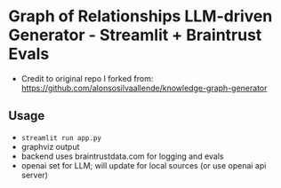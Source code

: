 # Graph of Relationships LLM-driven Generator - Streamlit + Braintrust Evals

- Credit to original repo I forked from: https://github.com/alonsosilvaallende/knowledge-graph-generator

## Usage
- `streamlit run app.py`
- graphviz output
- backend uses braintrustdata.com for logging and evals
- openai set for LLM; will update for local sources (or use openai api server)

